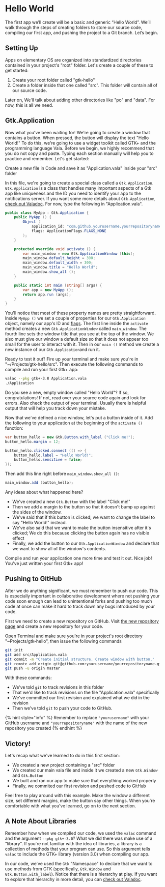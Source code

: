 # Hello World

The first app we’ll create will be a basic and generic “Hello World”. We’ll walk through the steps of creating folders to store our source code, compiling our first app, and pushing the project to a Git branch. Let’s begin.

## Setting Up

Apps on elementary OS are organized into standardized directories contained in your project's "root" folder. Let's create a couple of these to get started:

1. Create your root folder called "gtk-hello"
2. Create a folder inside that one called "src". This folder will contain all of our source code.

Later on, We'll talk about adding other directories like "po" and "data". For now, this is all we need.

## Gtk.Application

Now what you've been waiting for! We're going to create a window that contains a button. When pressed, the button will display the text "Hello World!" To do this, we're going to use a widget toolkit called GTK+ and the programming language Vala. Before we begin, we highly recommend that you do not copy and paste. Typing each section manually will help you to practice and remember. Let's get started:

Create a new file in Code and save it as "Application.vala" inside your "src" folder

In this file, we're going to create a special class called a `Gtk.Application`. `Gtk.Application` is a class that handles many important aspects of a Gtk app like uniqueness and the ID you need to identify your app to the notifications server. If you want some more details about `Gtk.Application`, [check out Valadoc](https://valadoc.org/gtk+-3.0/Gtk.Application). For now, type the following in "Application.vala".

```csharp
public class MyApp : Gtk.Application {
    public MyApp () {
        Object (
            application_id: "com.github.yourusername.yourrepositoryname",
            flags: ApplicationFlags.FLAGS_NONE
        );
    }

    protected override void activate () {
        var main_window = new Gtk.ApplicationWindow (this);
        main_window.default_height = 300;
        main_window.default_width = 300;
        main_window.title = "Hello World";
        main_window.show_all ();
    }

    public static int main (string[] args) {
        var app = new MyApp ();
        return app.run (args);
    }
}
```

You'll notice that most of these property names are pretty straightforward. Inside `MyApp ()` we set a couple of properties for our `Gtk.Application` object, namely our app's ID and [flags](https://valadoc.org/gio-2.0/GLib.ApplicationFlags.html). The first line inside the `activate` method creates a new `Gtk.ApplicationWindow` called `main_window`. The fourth line sets the window title that you see at the top of the window. We also must give our window a default size so that it does not appear too small for the user to interact with it. Then in our `main ()` method we create a new instance of our `Gtk.Application`and run it.

Ready to test it out? Fire up your terminal and make sure you're in "~/Projects/gtk-hello/src". Then execute the following commands to compile and run your first Gtk+ app:

```bash
valac --pkg gtk+-3.0 Application.vala
./Application
```

Do you see a new, empty window called "Hello World"? If so, congratulations! If not, read over your source code again and look for errors. Also check the output of your terminal. Usually there is helpful output that will help you track down your mistake.

Now that we've defined a nice window, let's put a button inside of it. Add the following to your application at the beginning of the `activate ()` function:

```csharp
var button_hello = new Gtk.Button.with_label ("Click me!");
button_hello.margin = 12;

button_hello.clicked.connect (() => {
    button_hello.label = "Hello World!";
    button_hello.sensitive = false;
});
```

Then add this line right before `main_window.show_all ()`:

```csharp
main_window.add (button_hello);
```

Any ideas about what happened here? 

* We've created a new `Gtk.Button` with the label "Click me!"
* Then we add a margin to the button so that it doesn't bump up against the sides of the window.
* We've said that if this button is clicked, we want to change the label to say "Hello World!" instead.
* We've also said that we want to make the button insensitive after it's clicked; We do this because clicking the button again has no visible effect
* Finally, we add the button to our `Gtk.ApplicationWindow` and declare that we want to show all of the window's contents.

Compile and run your application one more time and test it out. Nice job! You've just written your first Gtk+ app!

## Pushing to GitHub

After we do anything significant, we must remember to push our code. This is especially important in collaborative development where not pushing your code soon enough can lead to unintentional forks and pushing too much code at once can make it hard to track down any bugs introduced by your code.

First we need to create a new repository on GitHub. Visit [the new repository page](https://github.com/new) and create a new repository for your code.

Open Terminal and make sure you're in your project's root directory "~Projects/gtk-hello", then issue the following commands

```bash
git init
git add src/Application.vala
git commit -m "Create initial structure. Create window with button."
git remote add origin git@github.com:yourusername/yourrepositoryname.git
git push -u origin master
```

With these commands:

* We've told `git` to track revisions in this folder
* That we'd like to track revisions on the file "Application.vala" specifically
* We've committed our first revision and explained what we did in the revision
* Then we've told `git` to push your code to GitHub.

{% hint style="info" %}
Remember to replace `"yourusername"` with your GitHub username and `"yourrepositoryname"` with the name of the new repository you created
{% endhint %}

## Victory!

Let's recap what we've learned to do in this first section:

* We created a new project containing a "src" folder
* We created our main vala file and inside it we created a new `Gtk.Window` and `Gtk.Button`
* We built and ran our app to make sure that everything worked properly
* Finally, we commited our first revision and pushed code to GitHub

Feel free to play around with this example. Make the window a different size, set different margins, make the button say other things. When you're comfortable with what you've learned, go on to the next section.

## A Note About Libraries

Remember how when we compiled our code, we used the `valac` command and the argument `--pkg gtk+-3.0`? What we did there was make use of a "library". If you're not familiar with the idea of libraries, a library is a collection of methods that your program can use. So this argument tells `valac` to include the GTK+ library \(version 3.0\) when compiling our app.

In our code, we've used the `Gtk` "Namespace" to declare that we want to use methods from GTK \(specifically, `Gtk.Window` and `Gtk.Button.with_label`\). Notice that there is a hierarchy at play. If you want to explore that hierarchy in more detail, you can [check out Valadoc](https://valadoc.org/gtk+-3.0/Gtk.Button).

